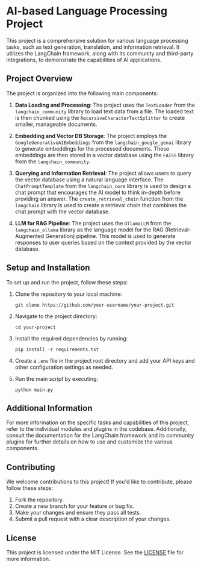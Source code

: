 # AI-based Language Processing Project

This project is a comprehensive solution for various language processing tasks, such as text generation, translation, and information retrieval. It utilizes the LangChain framework, along with its community and third-party integrations, to demonstrate the capabilities of AI applications.

## Project Overview

The project is organized into the following main components:

1. **Data Loading and Processing**: The project uses the `TextLoader` from the `langchain_community` library to load text data from a file. The loaded text is then chunked using the `RecursiveCharacterTextSplitter` to create smaller, manageable documents.

2. **Embedding and Vector DB Storage**: The project employs the `GoogleGenerativeAIEmbeddings` from the `langchain_google_genai` library to generate embeddings for the processed documents. These embeddings are then stored in a vector database using the `FAISS` library from the `langchain_community`.

3. **Querying and Information Retrieval**: The project allows users to query the vector database using a natural language interface. The `ChatPromptTemplate` from the `langchain_core` library is used to design a chat prompt that encourages the AI model to think in-depth before providing an answer. The `create_retrieval_chain` function from the `langchain` library is used to create a retrieval chain that combines the chat prompt with the vector database.

4. **LLM for RAG Pipeline**: The project uses the `OllamaLLM` from the `langchain_ollama` library as the language model for the RAG (Retrieval-Augmented Generation) pipeline. This model is used to generate responses to user queries based on the context provided by the vector database.

## Setup and Installation

To set up and run the project, follow these steps:

1. Clone the repository to your local machine:

   ```
   git clone https://github.com/your-username/your-project.git
   ```

2. Navigate to the project directory:

   ```
   cd your-project
   ```

3. Install the required dependencies by running:

   ```
   pip install -r requirements.txt
   ```

4. Create a `.env` file in the project root directory and add your API keys and other configuration settings as needed.

5. Run the main script by executing:

   ```
   python main.py
   ```

## Additional Information

For more information on the specific tasks and capabilities of this project, refer to the individual modules and plugins in the codebase. Additionally, consult the documentation for the LangChain framework and its community plugins for further details on how to use and customize the various components.

## Contributing

We welcome contributions to this project! If you'd like to contribute, please follow these steps:

1. Fork the repository.
2. Create a new branch for your feature or bug fix.
3. Make your changes and ensure they pass all tests.
4. Submit a pull request with a clear description of your changes.

## License

This project is licensed under the MIT License. See the [LICENSE](LICENSE) file for more information.